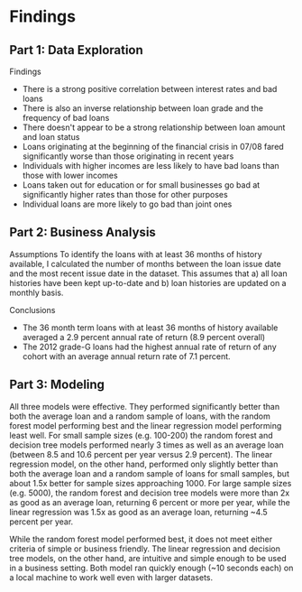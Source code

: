 # Findings

## Part 1: Data Exploration

Findings
- There is a strong positive correlation between interest rates and bad loans
- There is also an inverse relationship between loan grade and the frequency of bad loans
- There doesn't appear to be a strong relationship between loan amount and loan status
- Loans originating at the beginning of the financial crisis in 07/08 fared significantly worse than those originating in recent years
- Individuals with higher incomes are less likely to have bad loans than those with lower incomes
- Loans taken out for education or for small businesses go bad at significantly higher rates than those for other purposes
- Individual loans are more likely to go bad than joint ones

## Part 2: Business Analysis

Assumptions 
To identify the loans with at least 36 months of history available, I calculated the number of months between the loan issue date and the most recent issue date in the dataset. This assumes that a) all loan histories have been kept up-to-date and b) loan histories are updated on a monthly basis.

Conclusions 
- The 36 month term loans with at least 36 months of history available averaged a 2.9 percent annual rate of return (8.9 percent overall)
- The 2012 grade-G loans had the highest annual rate of return of any cohort with an average annual return rate of 7.1 percent. 

## Part 3: Modeling
All three models were effective. They performed significantly better than both the average loan and a random sample of loans, with the random forest model performing best and the linear regression model performing least well. For small sample sizes (e.g. 100-200) the random forest and decision tree models performed nearly 3 times as well as an average loan (between 8.5 and 10.6 percent per year versus 2.9 percent). The linear regression model, on the other hand, performed only slightly better than both the average loan and a random sample of loans for small samples, but about 1.5x better for sample sizes approaching 1000. For large sample sizes (e.g. 5000), the random forest and decision tree models were more than 2x as good as an average loan, returning 6 percent or more per year, while the linear regression was 1.5x as good as an average loan, returning ~4.5 percent per year. 

While the random forest model performed best, it does not meet either criteria of simple or business friendly. The linear regression and decision tree models, on the other hand, are intuitive and simple enough to be used in a business setting. Both model ran quickly enough (~10 seconds each) on a local machine to work well even with larger datasets. 

